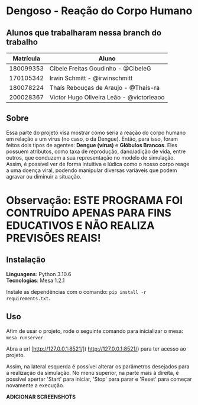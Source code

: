 # Dengoso - Reação do Corpo Humano

## Alunos que trabalharam nessa branch do trabalho

|Matrícula | Aluno |
| -- | -- |
| 180099353  |  Cibele Freitas Goudinho - @CibeleG |
| 170105342  |  Irwin Schmitt - @irwinschmitt |
| 180078224  |  Thaís Rebouças de Araujo - @Thais-ra |
| 200028367  |  Victor Hugo Oliveira Leão - @victorleaoo |

## Sobre 

Essa parte do projeto visa mostrar como seria a reação do corpo humano em relação a um vírus (no caso, o da Dengue). Então, para isso, foram feitos dois tipos de agentes: **Dengue (vírus)** e **Glóbulos Brancos**. Eles possuem atributos, como taxa de reprodução, dano/adição de vida, entre outros, que conduzem a sua representação no modelo de simulação. Assim, é possível ver de forma intuitiva e lúdica como o nosso corpo reage a uma doença viral, podendo manipular diversas variáveis que podem agravar ou diminuir a situação.

# Observação: ESTE PROGRAMA FOI CONTRUÍDO APENAS PARA FINS EDUCATIVOS E NÃO REALIZA PREVISÕES REAIS!

## Instalação

**Linguagens**: Python 3.10.6<br>
**Tecnologias**: Mesa 1.2.1<br>

Instale as dependências com o comando: ```pip install -r requirements.txt```.

## Uso

Afim de usar o projeto, rode o seguinte comando para inicializar o mesa: ```mesa runserver```.

Abra a url [http://127.0.0.1:8521/]( http://127.0.0.1:8521/) para ter acesso ao projeto.

Assim, na lateral esquerda é possível alterar os parâmetros desejados para a realização da simulação. No menu superior, na parte mais à direita, é possível apertar 'Start' para iniciar, 'Stop' para parar e 'Reset' para começar novamente a execução.

**ADICIONAR SCREENSHOTS**